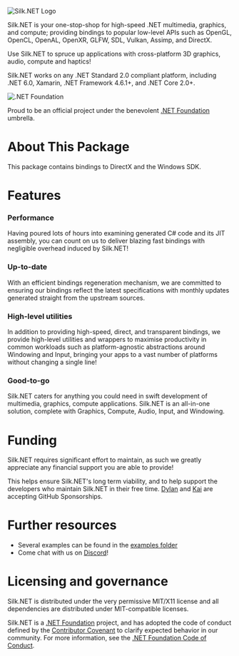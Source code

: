 ﻿<!--
# 
    <a href="#"><img align="center" src="documentation/readme/silkdotnet_v3_horizontal_96.svg">
    



<div align="center">

[![NuGet Version](https://img.shields.io/nuget/v/Silk.NET)](https://nuget.org/packages/Silk.NET)
[![Preview Feed](https://img.shields.io/badge/nuget-experimental%20feed-yellow)](https://dev.azure.com/UltzOS/Silk.NET/_packaging?_a=feed&feed=Experimental)
[![CI Build](https://github.com/Ultz/Silk.NET/workflows/CI%20Build/badge.svg)](https://github.com/dotnet/Silk.NET/actions/workflows/build.yml)
[![Join our Discord](https://img.shields.io/badge/chat%20on-discord-7289DA)](https://discord.gg/DTHHXRt)



 
-->

![Silk.NET Logo](https://raw.githubusercontent.com/dotnet/Silk.NET/main/documentation/readme/silkdotnet_v3_horizontal_96.svg)


Silk.NET is your one-stop-shop for high-speed .NET multimedia, graphics, and compute; providing bindings to popular low-level APIs such as OpenGL, OpenCL, OpenAL, OpenXR, GLFW, SDL, Vulkan, Assimp, and DirectX.

Use Silk.NET to spruce up applications with cross-platform 3D graphics, audio, compute and haptics!

Silk.NET works on any .NET Standard 2.0 compliant platform, including .NET 6.0, Xamarin, .NET Framework 4.6.1+, and .NET Core 2.0+.






<!--
<a href="https://dotnetfoundation.org" align="right"><img src="https://dotnetfoundation.org/img/logo_v4.svg" alt=".NET Foundation" class="logo-footer" width="72" align="left">
-->

![.NET Foundation](https://raw.githubusercontent.com/dotnet/Silk.NET/main/documentation/readme/dotnetfoundation_v4_horizontal_64.svg)






Proud to be an official project under the benevolent [.NET Foundation](https://dotnetfoundation.org) umbrella.



# About This Package

This package contains bindings to DirectX and the Windows SDK. 



# Features

### Performance
Having poured lots of hours into examining generated C# code and its JIT assembly, you can count on us to deliver blazing fast bindings with negligible overhead induced by Silk.NET!

### Up-to-date
With an efficient bindings regeneration mechanism, we are committed to ensuring our bindings reflect the latest specifications with monthly updates generated straight from the upstream sources.

### High-level utilities
In addition to providing high-speed, direct, and transparent bindings, we provide high-level utilities and wrappers to maximise productivity in common workloads such as platform-agnostic abstractions around Windowing and Input, bringing your apps to a vast number of platforms without changing a single line!

### Good-to-go
Silk.NET caters for anything you could need in swift development of multimedia, graphics, compute applications. Silk.NET is an all-in-one solution, complete with Graphics, Compute, Audio, Input, and Windowing.

<!--

# The team

We currently have the following maintainers:
- [Dylan Perks](https://github.com/Perksey) [<img src="https://about.twitter.com/etc/designs/about2-twitter/public/img/favicon.ico" alt="Follow Dylan Perks on Twitter" width="16" />](https://twitter.com/intent/follow?screen_name=Dylan_Perks)
- [Kai Jellinghaus](https://github.com/HurricanKai) [<img src="https://about.twitter.com/etc/designs/about2-twitter/public/img/favicon.ico" alt="Follow Dylan Perks on Twitter" width="16" />](https://twitter.com/intent/follow?screen_name=KJellinghaus)
- [Thomas Mizrahi](https://github.com/ThomasMiz)

In addition, the Silk.NET working group help drive larger user-facing changes providing key consultation from the perspective of dedicated users and professionals.

# Building from source

Prerequisites
- **Must**: .NET 6 SDK
- **Should**: [NUKE](https://nuke.build) (build system). Install using `dotnet tool install Nuke.GlobalTool --global`
- **Should**: Android (w/ AOT), iOS, and MAUI .NET 6 workloads (use `dotnet workload install android android-aot ios maui` to install them)
- **Should**: Android SDK version 30 with NDK tools installed. On Windows, for best results this should be installed into `C:\ProgramData\Android\android-sdk`.
- **Could**: Java JDK (for gradle)
- **Could**: Visual Studio 2019 Community version 16.10 or later

Instructions
- Clone the repository (recursively)
- Run build.sh, build.cmd, build.ps1, or `nuke compile`.
- Use the DLLs. To get nupkgs you can use with NuGet instead, use `nuke pack`.

There are more advanced build actions you can do too, such as FullBuild, Pack, FullPack, among others which you can view by doing `nuke --plan`.

Note: Some .NET 6 workloads are only supported on Windows and macOS today.

# Contributing

Silk.NET uses and encourages [Early Pull Requests](https://medium.com/practical-blend/pull-request-first-f6bb667a9b6). Please don't wait until you're done to open a PR!

1. [Fork Silk.NET](https://github.com/dotnet/Silk.NET/fork)
2. Add an empty commit to a new branch to start your work off: `git commit --allow-empty -m "start of [thing you're working on]"`
3. Once you've pushed a commit, open a [**draft pull request**](https://github.blog/2019-02-14-introducing-draft-pull-requests/). Do this **before** you actually start working.
4. Make your commits in small, incremental steps with clear descriptions.
5. Tag a maintainer when you're done and ask for a review!

The Silk.NET solution is **very large**. As such, to generate a solution that only has the projects you care about for your contribution, use the following command:
`nuke sln --projects project1 project2...`. `<projects>` can be substitued for:
- A name of an individual project. The Silk.NET prefix can be omitted provided there is no matching subfolder.
- A name of a subfolder in the repo root, `src/`, or `examples/CSharp`

Example: `nuke sln --projects opengl silk.net.vulkan core.win32extras "opengl tutorials" build`. This:
- matches `opengl` to `src/OpenGL`
- matches `silk.net.vulkan` to `src/Vulkan/Silk.NET.Vulkan`
- matches `core.win32extras` to `src/Core/Silk.NET.Core.Win32Extras`
- matches `"opengl tutorials"` to `examples/CSharp/OpenGL Tutorials`
- matches `build` to `build/`

The generated solution is: `Silk.NET.gen.sln`

-->

# Funding
Silk.NET requires significant effort to maintain, as such we greatly appreciate any financial support you are able to provide!

This helps ensure Silk.NET's long term viability, and to help support the developers who maintain Silk.NET in their free time. [Dylan](https://github.com/sponsors/Perksey) and [Kai](https://github.com/sponsors/HurricanKai) are accepting GitHub Sponsorships.

# Further resources

- Several examples can be found in the [examples folder](https://github.com/dotnet/Silk.NET/tree/master/examples)
- Come chat with us on [Discord](https://discord.gg/DTHHXRt)!

# Licensing and governance

Silk.NET is distributed under the very permissive MIT/X11 license and all dependencies are distributed under MIT-compatible licenses.

Silk.NET is a [.NET Foundation](https://www.dotnetfoundation.org/projects) project, and has adopted the code of conduct defined by the [Contributor Covenant](http://contributor-covenant.org/) to clarify expected behavior in our community. For more information, see the [.NET Foundation Code of Conduct](http://www.dotnetfoundation.org/code-of-conduct).

<!--

---


    <a href="https://www.jetbrains.com/?from=Silk.NET" align="right"><img src="https://raw.githubusercontent.com/dotnet/Silk.NET/main/documentation/readme/jetbrains.svg" alt="JetBrains" class="logo-footer" width="72" align="left">
    


        
Special thanks to [JetBrains](https://www.jetbrains.com/?from=Silk.NET) for supporting us with open-source licenses for their IDEs. 


-->
